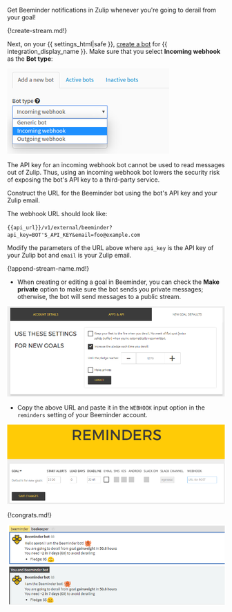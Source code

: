 Get Beeminder notifications in Zulip whenever you're going to derail from your goal!

{!create-stream.md!}

Next, on your {{ settings_html|safe }}, [create a bot](/help/add-a-bot-or-integration) for
{{ integration_display_name }}. Make sure that you select
**Incoming webhook** as the **Bot type**:

![](/static/images/help/bot_types.png)

The API key for an incoming webhook bot cannot be used to read messages out
of Zulip. Thus, using an incoming webhook bot lowers the security risk of
exposing the bot's API key to a third-party service.

Construct the URL for the Beeminder bot using the bot's API key and your Zulip email.

The webhook URL should look like:

`{{api_url}}/v1/external/beeminder?api_key=BOT'S_API_KEY&email=foo@example.com`

Modify the parameters of the URL above where `api_key` is the API key of your Zulip bot
and `email` is your Zulip email.

{!append-stream-name.md!}

* When creating or editing a goal in Beeminder, you can check the **Make private** option to make sure
the bot sends you private messages; otherwise, the bot will send messages to a public stream.

![](/static/images/integrations/beeminder/001.png)

* Copy the above URL and paste it in the `WEBHOOK` input option in the `reminders`
setting of your Beeminder account.

![](/static/images/integrations/beeminder/002.png)

{!congrats.md!}

![](/static/images/integrations/beeminder/003.png)
